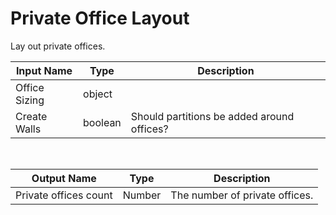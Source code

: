 

# Private Office Layout

Lay out private offices.

|Input Name|Type|Description|
|---|---|---|
|Office Sizing|object||
|Create Walls|boolean|Should partitions be added around offices?|


<br>

|Output Name|Type|Description|
|---|---|---|
|Private offices count|Number|The number of private offices.|

